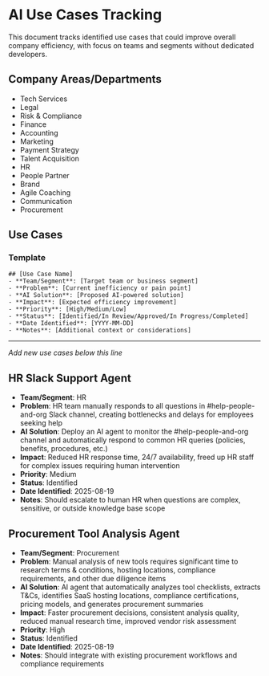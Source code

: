 # AI Use Cases Tracking

This document tracks identified use cases that could improve overall company efficiency, with focus on teams and segments without dedicated developers.

## Company Areas/Departments
- Tech Services
- Legal
- Risk & Compliance
- Finance
- Accounting
- Marketing
- Payment Strategy
- Talent Acquisition
- HR
- People Partner
- Brand
- Agile Coaching
- Communication
- Procurement

## Use Cases

### Template
```
## [Use Case Name]
- **Team/Segment**: [Target team or business segment]
- **Problem**: [Current inefficiency or pain point]
- **AI Solution**: [Proposed AI-powered solution]
- **Impact**: [Expected efficiency improvement]
- **Priority**: [High/Medium/Low]
- **Status**: [Identified/In Review/Approved/In Progress/Completed]
- **Date Identified**: [YYYY-MM-DD]
- **Notes**: [Additional context or considerations]
```

---

*Add new use cases below this line*

## HR Slack Support Agent
- **Team/Segment**: HR
- **Problem**: HR team manually responds to all questions in #help-people-and-org Slack channel, creating bottlenecks and delays for employees seeking help
- **AI Solution**: Deploy an AI agent to monitor the #help-people-and-org channel and automatically respond to common HR queries (policies, benefits, procedures, etc.)
- **Impact**: Reduced HR response time, 24/7 availability, freed up HR staff for complex issues requiring human intervention
- **Priority**: Medium
- **Status**: Identified
- **Date Identified**: 2025-08-19
- **Notes**: Should escalate to human HR when questions are complex, sensitive, or outside knowledge base scope

## Procurement Tool Analysis Agent
- **Team/Segment**: Procurement
- **Problem**: Manual analysis of new tools requires significant time to research terms & conditions, hosting locations, compliance requirements, and other due diligence items
- **AI Solution**: AI agent that automatically analyzes tool checklists, extracts T&Cs, identifies SaaS hosting locations, compliance certifications, pricing models, and generates procurement summaries
- **Impact**: Faster procurement decisions, consistent analysis quality, reduced manual research time, improved vendor risk assessment
- **Priority**: High
- **Status**: Identified
- **Date Identified**: 2025-08-19
- **Notes**: Should integrate with existing procurement workflows and compliance requirements

